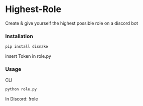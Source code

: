 # Highest-Role
Create &amp; give yourself the highest possible role on a discord bot

### Installation

```bash
pip install disnake
```
insert Token in role.py

### Usage
CLI
```bash
python role.py
```
In Discord:
!role
